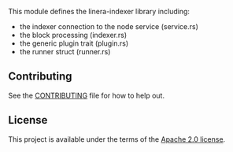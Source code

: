 <!-- cargo-rdme start -->

This module defines the linera-indexer library including:
- the indexer connection to the node service (service.rs)
- the block processing (indexer.rs)
- the generic plugin trait (plugin.rs)
- the runner struct (runner.rs)

<!-- cargo-rdme end -->

## Contributing

See the [CONTRIBUTING](../CONTRIBUTING.md) file for how to help out.

## License

This project is available under the terms of the [Apache 2.0 license](../LICENSE).
